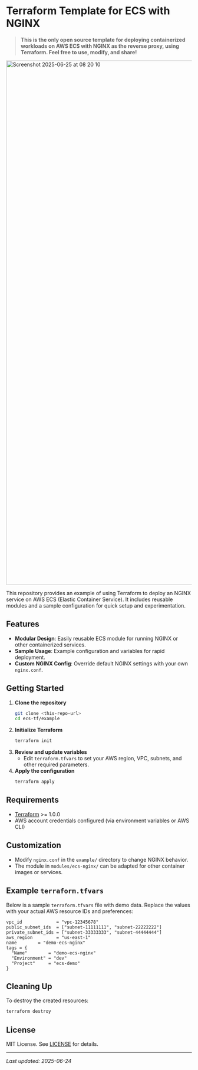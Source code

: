 # Terraform Template for ECS with NGINX

> **This is the only open source template for deploying containerized workloads on AWS ECS with NGINX as the reverse proxy, using Terraform. Feel free to use, modify, and share!**
<img width="1422" alt="Screenshot 2025-06-25 at 08 20 10" src="https://github.com/user-attachments/assets/d82b4cb0-2fb0-46ca-9061-d671030a1ee9" />


This repository provides an example of using Terraform to deploy an NGINX service on AWS ECS (Elastic Container Service). It includes reusable modules and a sample configuration for quick setup and experimentation.

## Features
- **Modular Design**: Easily reusable ECS module for running NGINX or other containerized services.
- **Sample Usage**: Example configuration and variables for rapid deployment.
- **Custom NGINX Config**: Override default NGINX settings with your own `nginx.conf`.

## Getting Started
1. **Clone the repository**
   ```sh
   git clone <this-repo-url>
   cd ecs-tf/example
   ```
2. **Initialize Terraform**
   ```sh
   terraform init
   ```
3. **Review and update variables**
   - Edit `terraform.tfvars` to set your AWS region, VPC, subnets, and other required parameters.
4. **Apply the configuration**
   ```sh
   terraform apply
   ```

## Requirements
- [Terraform](https://www.terraform.io/downloads.html) >= 1.0.0
- AWS account credentials configured (via environment variables or AWS CLI)

## Customization
- Modify `nginx.conf` in the `example/` directory to change NGINX behavior.
- The module in `modules/ecs-nginx/` can be adapted for other container images or services.

## Example `terraform.tfvars`
Below is a sample `terraform.tfvars` file with demo data. Replace the values with your actual AWS resource IDs and preferences:

```hcl
vpc_id             = "vpc-12345678"
public_subnet_ids  = ["subnet-11111111", "subnet-22222222"] 
private_subnet_ids = ["subnet-33333333", "subnet-44444444"] 
aws_region         = "us-east-1"
name        = "demo-ecs-nginx"
tags = {
  "Name"        = "demo-ecs-nginx"
  "Environment" = "dev"
  "Project"     = "ecs-demo"
}
```

## Cleaning Up
To destroy the created resources:
```sh
terraform destroy
```

## License
MIT License. See [LICENSE](LICENSE) for details.

---
_Last updated: 2025-06-24_
